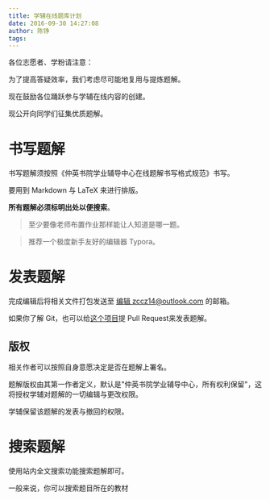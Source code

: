 ```yaml
---
title: 学辅在线题库计划
date: 2016-09-30 14:27:08
author: 陈铮
tags:
---
```


各位志愿者、学粉请注意：

为了提高答疑效率，我们考虑尽可能地复用与提炼题解。

现在鼓励各位踊跃参与学辅在线内容的创建。

现公开向同学们征集优质题解。

<!--more-->

# 书写题解

书写题解须按照《仲英书院学业辅导中心在线题解书写格式规范》书写。

要用到 Markdown 与 LaTeX 来进行排版。

**所有题解必须标明出处以便搜索**。

> 至少要像老师布置作业那样能让人知道是哪一题。

> 推荐一个极度新手友好的编辑器 Typora。

# 发表题解

完成编辑后将相关文件打包发送至 [编辑 zccz14@outlook.com](mailto:zccz14@outlook.com) 的邮箱。

如果你了解 Git，也可以给[这个项目](https://github.com/cystudy/cystudy-posts)提 Pull Request来发表题解。

## 版权

相关作者可以按照自身意愿决定是否在题解上署名。

题解版权由其第一作者定义，默认是"仲英书院学业辅导中心，所有权利保留"，这将授权学辅对题解的一切编辑与更改权限。

学辅保留该题解的发表与撤回的权限。

# 搜索题解

使用站内全文搜索功能搜索题解即可。

一般来说，你可以搜索题目所在的教材
